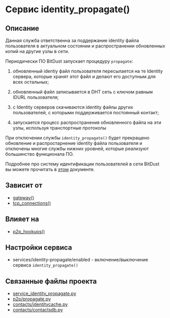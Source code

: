 # Сервис identity_propagate()


## Описание
Данная служба ответственна за поддержание identity файла пользователя в актуальном состоянии 
и распространении обновленных копий на другие узлы в сети.

Периодически ПО BitDust запускает процедуру `propagate`:

1. обновленный identiy файл пользователя пересылается на те Identity сервера,
которые хранят этот файл и делают его доступным для всех остальных;

2. обновленный файл записывается в DHT сеть с ключом равным IDURL пользователя;

3. с Identity серверов скачиваются identity файлы других пользователей, с которыми поддерживается
постоянный контакт;

4. запускается процесс распространения обновленного файла на эти узлы, используя транспортные протоколы 
  
При отключении службы `identity_propagate()` будет прекращено обновление и распростарнение identity файла
пользователя и отключены многие службы нижних уровней, которые реализуют большинство функционала ПО.

Подробнее про систему идентификации пользователей в сети BitDust вы можете прочитать в 
[этом](...) документе.


## Зависит от
* [gateway()](services/service_gateway.md)
* [tcp_connections()](services/service_tcp_connections.md)


## Влияет на
* [p2p_hookups()](services/service_p2p_hookups.md)


## Настройки сервиса
* services/identity-propagate/enabled - включение/выключение сервиса `identity_propagate()`


## Связанные файлы проекта
* [service_identity_propagate.py](services/service_identity_propagate.py)
* [p2p/propagate.py](p2p/propagate.py)
* [contacts/identitycache.py](contacts/identitycache.py)
* [contacts/contactsdb.py](contacts/contactsdb.py)


